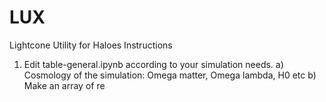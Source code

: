 # LUX
Lightcone Utility for Haloes
Instructions
1) Edit table-general.ipynb according to your simulation needs.
    a) Cosmology of the simulation: Omega matter, Omega lambda, H0 etc
    b) Make an array of re
